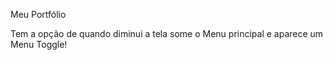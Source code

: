 Meu Portfólio

Tem a opção de quando diminui a tela some o Menu principal e aparece um Menu Toggle!

